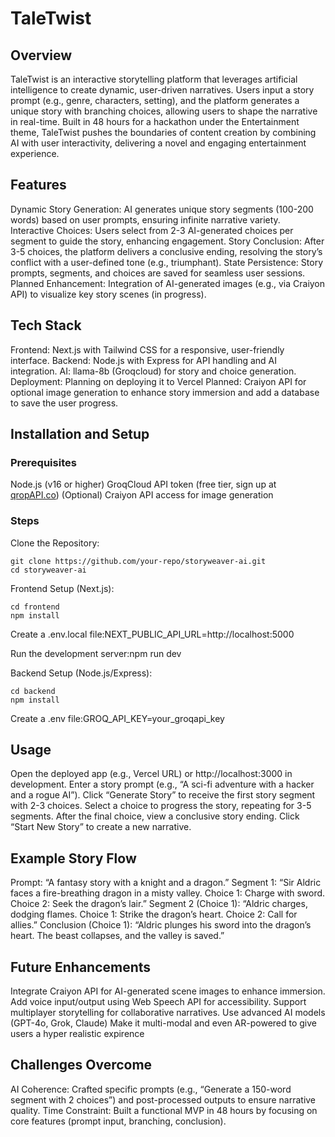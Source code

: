 # TaleTwist

## Overview

TaleTwist is an interactive storytelling platform that leverages artificial intelligence to create dynamic, user-driven narratives. Users input a story prompt (e.g., genre, characters, setting), and the platform generates a unique story with branching choices, allowing users to shape the narrative in real-time. Built in 48 hours for a hackathon under the Entertainment theme, TaleTwist pushes the boundaries of content creation by combining AI with user interactivity, delivering a novel and engaging entertainment experience.

## Features

Dynamic Story Generation: AI generates unique story segments (100-200 words) based on user prompts, ensuring infinite narrative variety.
Interactive Choices: Users select from 2-3 AI-generated choices per segment to guide the story, enhancing engagement.
Story Conclusion: After 3-5 choices, the platform delivers a conclusive ending, resolving the story’s conflict with a user-defined tone (e.g., triumphant).
State Persistence: Story prompts, segments, and choices are saved for seamless user sessions.
Planned Enhancement: Integration of AI-generated images (e.g., via Craiyon API) to visualize key story scenes (in progress).

## Tech Stack

Frontend: Next.js with Tailwind CSS for a responsive, user-friendly interface.
Backend: Node.js with Express for API handling and AI integration.
AI: llama-8b (Groqcloud) for story and choice generation.
Deployment: Planning on deploying it to Vercel
Planned: Craiyon API for optional image generation to enhance story immersion and add a database to save the user progress.

## Installation and Setup

### Prerequisites

Node.js (v16 or higher)
GroqCloud API token (free tier, sign up at [qropAPI.co](https://console.groq.com/home))
(Optional) Craiyon API access for image generation

### Steps

Clone the Repository:

```
git clone https://github.com/your-repo/storyweaver-ai.git
cd storyweaver-ai
```

Frontend Setup (Next.js):

```
cd frontend
npm install
```

Create a .env.local file:NEXT_PUBLIC_API_URL=http://localhost:5000

Run the development server:npm run dev

Backend Setup (Node.js/Express):

```
cd backend
npm install
```

Create a .env file:GROQ_API_KEY=your_groqapi_key

## Usage

Open the deployed app (e.g., Vercel URL) or http://localhost:3000 in development.
Enter a story prompt (e.g., “A sci-fi adventure with a hacker and a rogue AI”).
Click “Generate Story” to receive the first story segment with 2-3 choices.
Select a choice to progress the story, repeating for 3-5 segments.
After the final choice, view a conclusive story ending.
Click “Start New Story” to create a new narrative.

## Example Story Flow

Prompt: “A fantasy story with a knight and a dragon.”
Segment 1: “Sir Aldric faces a fire-breathing dragon in a misty valley. Choice 1: Charge with sword. Choice 2: Seek the dragon’s lair.”
Segment 2 (Choice 1): “Aldric charges, dodging flames. Choice 1: Strike the dragon’s heart. Choice 2: Call for allies.”
Conclusion (Choice 1): “Aldric plunges his sword into the dragon’s heart. The beast collapses, and the valley is saved.”

## Future Enhancements

Integrate Craiyon API for AI-generated scene images to enhance immersion.
Add voice input/output using Web Speech API for accessibility.
Support multiplayer storytelling for collaborative narratives.
Use advanced AI models (GPT-4o, Grok, Claude)
Make it multi-modal and even AR-powered to give users a hyper realistic expirence

## Challenges Overcome

AI Coherence: Crafted specific prompts (e.g., “Generate a 150-word segment with 2 choices”) and post-processed outputs to ensure narrative quality.
Time Constraint: Built a functional MVP in 48 hours by focusing on core features (prompt input, branching, conclusion).
